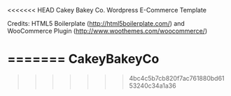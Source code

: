 <<<<<<< HEAD
Cakey Bakey Co. Wordpress E-Commerce Template

Credits: HTML5 Boilerplate (http://html5boilerplate.com/) and WooCommerce Plugin (http://www.woothemes.com/woocommerce/)

=======
CakeyBakeyCo
============
>>>>>>> 4bc4c5b7cb820f7ac761880bd6153240c34a1a36
